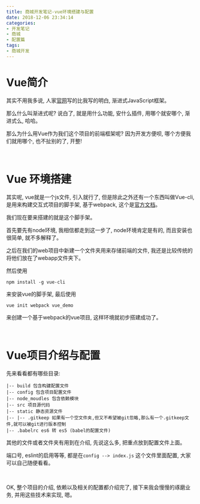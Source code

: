 ```yaml
---
title: 商城开发笔记-vue环境搭建与配置
date: 2018-12-06 23:34:14
categories:
- 开发笔记
- 商城
- 配置篇
tags:
- 商城开发
---
```


# Vue简介

其实不用我多说, 人家[官网](https://cn.vuejs.org/)写的比我写的明白, 渐进式JavaScript框架。

那么什么叫渐进式呢? 说白了, 就是用什么功能, 安什么插件, 用哪个就安哪个, 渐进式么, 哈哈。

那么为什么用Vue作为我们这个项目的前端框架呢? 因为开发方便呗, 哪个方便我们就用哪个, 也不扯别的了, 开整!

<!--more-->

<br>

# Vue 环境搭建

其实呢, vue就是一个js文件, 引入就行了, 但是除此之外还有一个东西叫做Vue-cli, 是用来构建交互式项目的脚手架, 基于webpack, 这个是[官方文档](https://cli.vuejs.org/zh/guide/)。

我们现在要来搭建的就是这个脚手架。

首先要先有node环境, 我相信都走到这一步了, node环境肯定是有的, 而且安装也很简单, 就不多解释了。

之后在我们的web项目中新建一个文件夹用来存储前端的文件, 我还是比较传统的将他们放在了webapp文件夹下。

然后使用

```shell
npm install -g vue-cli
```

来安装vue的脚手架, 最后使用

```shell
vue init webpack vue_demo
```

来创建一个基于webpack的vue项目, 这样环境就初步搭建成功了。

<br>

# Vue项目介绍与配置

先来看看都有哪些目录:

```
|-- build 包含构建配置文件
|-- config 包含项目配置文件
|-- node_moudles 包含依赖模块
|-- src 项目源代码
|-- static 静态资源文件
|-- |-- .gitkeep 如果有一个空文件夹,但又不希望被git忽略,那么有一个.gitkeep文件,就可以被git进行版本控制
|-- .babelrc es6 转 es5 (babel的配置文件)
```

其他的文件或者文件夹有用到在介绍, 先说这么多, 把重点放到配置文件上面。

端口号, eslint的启用等等, 都是在`config --> index.js` 这个文件里面配置, 大家可以自己随便看看。

<br>

OK, 整个项目的介绍, 依赖以及相关的配置都介绍完了, 接下来我会慢慢的琢磨业务, 并用这些技术来实现, 嗯。